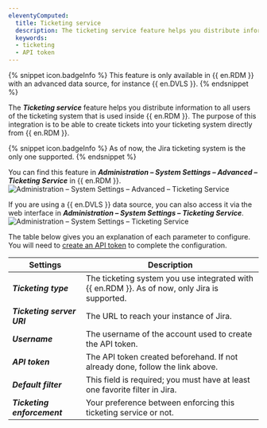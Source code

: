 ```yaml
---
eleventyComputed:
  title: Ticketing service
  description: The ticketing service feature helps you distribute information to all users of the ticketing system that is used inside {{ en.RDM }}.
  keywords:
  - ticketing
  - API token
---
```

{% snippet icon.badgeInfo %}
This feature is only available in {{ en.RDM }} with an advanced data source, for instance {{ en.DVLS }}.
{% endsnippet %}

The ***Ticketing service*** feature helps you distribute information to all users of the ticketing system that is used inside {{ en.RDM }}. The purpose of this integration is to be able to create tickets into your ticketing system directly from {{ en.RDM }}.

{% snippet icon.badgeInfo %}
As of now, the Jira ticketing system is the only one supported.
{% endsnippet %}

You can find this feature in ***Administration – System Settings – Advanced – Ticketing Service*** in {{ en.RDM }}.
![Administration – System Settings – Advanced – Ticketing Service](https://cdnweb.devolutions.net/docs/en/kb/KB2198.png)

If you are using a {{ en.DVLS }} data source, you can also access it via the web interface in ***Administration – System Settings – Ticketing Service***.
![Administration – System Settings – Ticketing Service](https://cdnweb.devolutions.net/docs/en/kb/KB2199.png)

The table below gives you an explanation of each parameter to configure. You will need to [create an API token](https://support.atlassian.com/atlassian-account/docs/manage-api-tokens-for-your-atlassian-account/) to complete the configuration.

| Settings                    | Description                                                                                   |
| --------------------------- | --------------------------------------------------------------------------------------------- |
| ***Ticketing type***        | The ticketing system you use integrated with {{ en.RDM }}. As of now, only Jira is supported. |
| ***Ticketing server URI***  | The URL to reach your instance of Jira.                                                       |
| ***Username***              | The username of the account used to create the API token.                                     |
| ***API token***             | The API token created beforehand. If not already done, follow the link above.                 |
| ***Default filter***        | This field is required; you must have at least one favorite filter in Jira.                   |
| ***Ticketing enforcement*** | Your preference between enforcing this ticketing service or not.                              |
